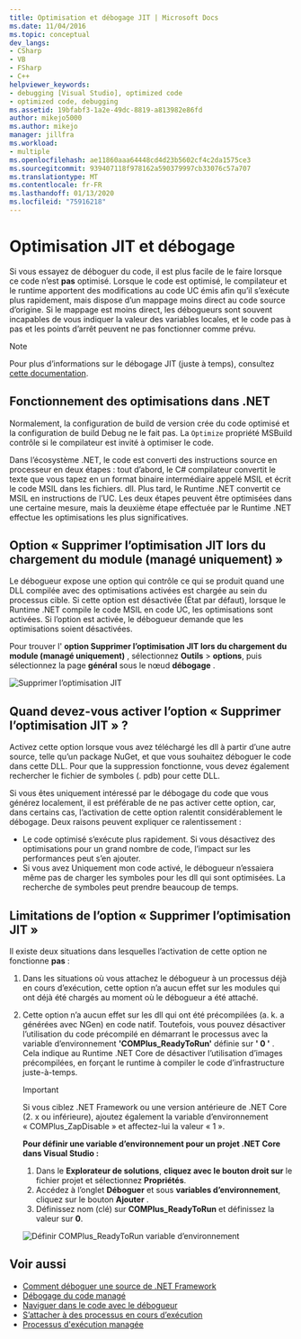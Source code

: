 ```yaml
---
title: Optimisation et débogage JIT | Microsoft Docs
ms.date: 11/04/2016
ms.topic: conceptual
dev_langs:
- CSharp
- VB
- FSharp
- C++
helpviewer_keywords:
- debugging [Visual Studio], optimized code
- optimized code, debugging
ms.assetid: 19bfabf3-1a2e-49dc-8819-a813982e86fd
author: mikejo5000
ms.author: mikejo
manager: jillfra
ms.workload:
- multiple
ms.openlocfilehash: ae11860aaa64448cd4d23b5602cf4c2da1575ce3
ms.sourcegitcommit: 939407118f978162a590379997cb33076c57a707
ms.translationtype: MT
ms.contentlocale: fr-FR
ms.lasthandoff: 01/13/2020
ms.locfileid: "75916218"
---
```

# <a name="jit-optimization-and-debugging"></a>Optimisation JIT et débogage
Si vous essayez de déboguer du code, il est plus facile de le faire lorsque ce code n’est **pas** optimisé. Lorsque le code est optimisé, le compilateur et le runtime apportent des modifications au code UC émis afin qu’il s’exécute plus rapidement, mais dispose d’un mappage moins direct au code source d’origine. Si le mappage est moins direct, les débogueurs sont souvent incapables de vous indiquer la valeur des variables locales, et le code pas à pas et les points d’arrêt peuvent ne pas fonctionner comme prévu.

> [!NOTE]
> Pour plus d’informations sur le débogage JIT (juste à temps), consultez [cette documentation](../debugger/debug-using-the-just-in-time-debugger.md).

## <a name="how-optimizations-work-in-net"></a>Fonctionnement des optimisations dans .NET 
Normalement, la configuration de build de version crée du code optimisé et la configuration de build Debug ne le fait pas. La `Optimize` propriété MSBuild contrôle si le compilateur est invité à optimiser le code.

Dans l’écosystème .NET, le code est converti des instructions source en processeur en deux étapes : tout d’abord, le C# compilateur convertit le texte que vous tapez en un format binaire intermédiaire appelé MSIL et écrit le code MSIL dans les fichiers. dll. Plus tard, le Runtime .NET convertit ce MSIL en instructions de l’UC. Les deux étapes peuvent être optimisées dans une certaine mesure, mais la deuxième étape effectuée par le Runtime .NET effectue les optimisations les plus significatives.

## <a name="the-suppress-jit-optimization-on-module-load-managed-only-option"></a>Option « Supprimer l’optimisation JIT lors du chargement du module (managé uniquement) »
Le débogueur expose une option qui contrôle ce qui se produit quand une DLL compilée avec des optimisations activées est chargée au sein du processus cible. Si cette option est désactivée (État par défaut), lorsque le Runtime .NET compile le code MSIL en code UC, les optimisations sont activées. Si l’option est activée, le débogueur demande que les optimisations soient désactivées.

Pour trouver l' **option Supprimer l’optimisation JIT lors du chargement du module (managé uniquement)** , sélectionnez **Outils** > **options**, puis sélectionnez la page **général** sous le nœud **débogage** .

![Supprimer l’optimisation JIT](../debugger/media/suppress-jit-tool-options.png "Supprimer l’optimisation JIT")

## <a name="when-should-you-check-the-suppress-jit-optimization-option"></a>Quand devez-vous activer l’option « Supprimer l’optimisation JIT » ?
Activez cette option lorsque vous avez téléchargé les dll à partir d’une autre source, telle qu’un package NuGet, et que vous souhaitez déboguer le code dans cette DLL. Pour que la suppression fonctionne, vous devez également rechercher le fichier de symboles (. pdb) pour cette DLL.

Si vous êtes uniquement intéressé par le débogage du code que vous générez localement, il est préférable de ne pas activer cette option, car, dans certains cas, l’activation de cette option ralentit considérablement le débogage. Deux raisons peuvent expliquer ce ralentissement :

* Le code optimisé s’exécute plus rapidement. Si vous désactivez des optimisations pour un grand nombre de code, l’impact sur les performances peut s’en ajouter.
* Si vous avez Uniquement mon code activé, le débogueur n’essaiera même pas de charger les symboles pour les dll qui sont optimisées. La recherche de symboles peut prendre beaucoup de temps.

## <a name="limitations-of-the-suppress-jit-optimization-option"></a>Limitations de l’option « Supprimer l’optimisation JIT » 
Il existe deux situations dans lesquelles l’activation de cette option ne fonctionne **pas** :

1. Dans les situations où vous attachez le débogueur à un processus déjà en cours d’exécution, cette option n’a aucun effet sur les modules qui ont déjà été chargés au moment où le débogueur a été attaché.
2. Cette option n’a aucun effet sur les dll qui ont été précompilées (a. k. a générées avec NGen) en code natif. Toutefois, vous pouvez désactiver l’utilisation du code précompilé en démarrant le processus avec la variable d’environnement **'COMPlus_ReadyToRun'** définie sur **' 0 '** . Cela indique au Runtime .NET Core de désactiver l’utilisation d’images précompilées, en forçant le runtime à compiler le code d’infrastructure juste-à-temps. 

    > [!IMPORTANT]
    > Si vous ciblez .NET Framework ou une version antérieure de .NET Core (2. x ou inférieure), ajoutez également la variable d’environnement « COMPlus_ZapDisable » et affectez-lui la valeur « 1 ».

    **Pour définir une variable d’environnement pour un projet .NET Core dans Visual Studio :**
    1. Dans le **Explorateur de solutions**, **cliquez avec le bouton droit sur** le fichier projet et sélectionnez **Propriétés**.
    2. Accédez à l’onglet **Déboguer** et sous **variables d’environnement**, cliquez sur le bouton **Ajouter** .
    3. Définissez nom (clé) sur **COMPlus_ReadyToRun** et définissez la valeur sur **0**.

    ![Définir COMPlus_ReadyToRun variable d’environnement](../debugger/media/environment-variables-debug-menu.png "Définir COMPlus_ReadyToRun variable d’environnement")

## <a name="see-also"></a>Voir aussi
- [Comment déboguer une source de .NET Framework](../debugger/how-to-debug-dotnet-framework-source.md)
- [Débogage du code managé](../debugger/debugging-managed-code.md)
- [Naviguer dans le code avec le débogueur](../debugger/navigating-through-code-with-the-debugger.md)
- [S’attacher à des processus en cours d’exécution](../debugger/attach-to-running-processes-with-the-visual-studio-debugger.md)
- [Processus d'exécution managée](/dotnet/standard/managed-execution-process)
